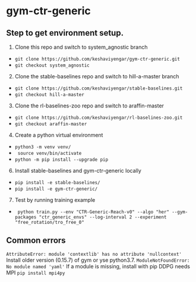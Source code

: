 # gym-ctr-generic

## Step to get environment setup.

1. Clone this repo and switch to system_agnostic branch
- ```git clone https://github.com/keshaviyengar/gym-ctr-generic.git```
- ```git checkout system_agnostic```
2. Clone the stable-baselines repo and switch to hill-a-master branch
- ```git clone https://github.com/keshaviyengar/stable-baselines.git```
- ```git checkout hill-a-master```
3. Clone the rl-baselines-zoo repo and switch to araffin-master
- ```git clone https://github.com/keshaviyengar/rl-baselines-zoo.git```
- ```git checkout araffin-master```
4. Create a python virtual environment
- ```python3 -m venv venv/```
- ``` source venv/bin/activate```
- ```python -m pip install --upgrade pip```
6. Install stable-baselines and gym-ctr-generic locally
- ```pip install -e stable-baselines/```
- ```pip install -e gym-ctr-generic/```
7. Test by running training example
- ``` python train.py --env "CTR-Generic-Reach-v0" --algo "her" --gym-packages "ctr_generic_envs" --log-interval 2 --experiment "free_rotation/tro_free_0"```


## Common errors
```AttributeError: module 'contextlib' has no attribute 'nullcontext'```
Install older version (0.15.7) of gym or yse python3.7.
```ModuleNotFoundError: No module named 'yaml'```
If a module is missing, install with pip
DDPG needs MPI
```pip install mpi4py```
